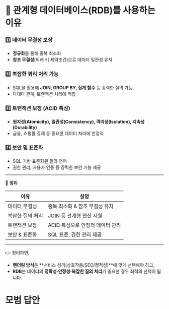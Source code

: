 # 📌 관계형 데이터베이스(RDB)를 사용하는 이유

### 1️⃣ 데이터 무결성 보장

- **정규화**를 통해 중복 최소화
- **참조 무결성**(외래 키 제약조건)으로 데이터 일관성 유지

### 2️⃣ 복잡한 쿼리 처리 가능

- SQL을 활용해 **JOIN, GROUP BY, 집계 함수** 등 강력한 질의 가능
- 다대다 관계, 트랜잭션 처리에 적합

### 3️⃣ 트랜잭션 보장 (ACID 특성)

- **원자성(Atomicity), 일관성(Consistency), 격리성(Isolation), 지속성(Durability)**
- 금융, 쇼핑몰 결제 등 중요한 데이터 처리에 안정적

### 4️⃣ 보안 및 표준화

- SQL 기반 표준화된 질의 언어
- 권한 관리, 사용자 인증 등 강력한 보안 기능 제공

---

📌 **정리**

| 이유 | 설명 |
| --- | --- |
| 데이터 무결성 | 중복 최소화 & 참조 무결성 유지 |
| 복잡한 질의 처리 | JOIN 등 관계형 연산 지원 |
| 트랜잭션 보장 | ACID 특성으로 안정적 데이터 관리 |
| 보안 & 표준화 | SQL 표준, 권한 관리 제공 |

---

👉 정리하면,

- **렌더링 방식**은 **서비스 성격(상호작용/SEO/정적성)**에 맞게 선택해야 하고,
- **RDB**는 데이터의 **정확성·안정성·복잡한 질의 처리**가 중요한 경우 최적의 선택이 됩니다.

# 모범 답안
